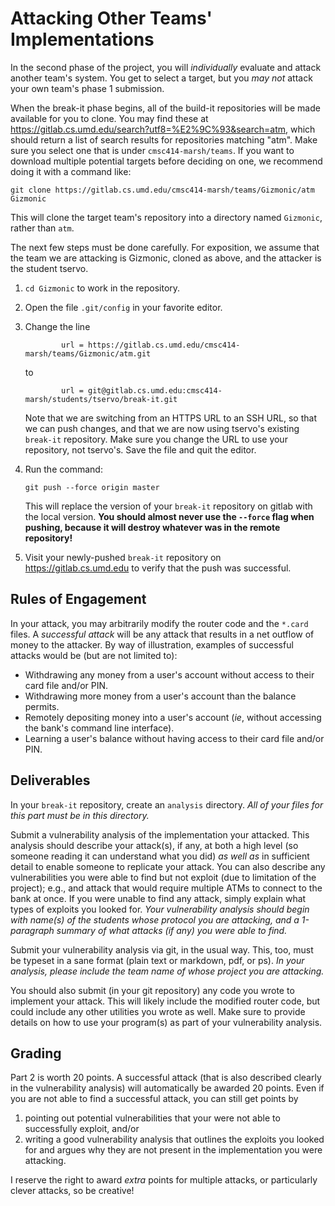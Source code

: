 # Attacking Other Teams' Implementations

In the second phase of the project, you will *individually* evaluate
and attack another team's system. You get to select a target, but you
*may not* attack your own team's phase 1 submission.

When the break-it phase begins, all of the build-it repositories will
be made available for you to clone. You may find these at
https://gitlab.cs.umd.edu/search?utf8=%E2%9C%93&search=atm, which
should return a list of search results for repositories matching
"atm". Make sure you select one that is under `cmsc414-marsh/teams`.
If you want to download multiple potential targets before deciding on
one, we recommend doing it with a command like:

    git clone https://gitlab.cs.umd.edu/cmsc414-marsh/teams/Gizmonic/atm Gizmonic

This will clone the target team's repository into a directory named
`Gizmonic`, rather than `atm`.

The next few steps must be done carefully. For exposition, we assume that
the team we are attacking is Gizmonic, cloned as above, and the attacker
is the student tservo.

 1. `cd Gizmonic` to work in the repository.
 2. Open the file `.git/config` in your favorite editor.
 3. Change the line

                url = https://gitlab.cs.umd.edu/cmsc414-marsh/teams/Gizmonic/atm.git

    to
    
                url = git@gitlab.cs.umd.edu:cmsc414-marsh/students/tservo/break-it.git

    Note that we are switching from an HTTPS URL to an SSH URL, so
    that we can push changes, and that we are now using tservo's
    existing `break-it` repository. Make sure you change the URL to
    use your repository, not tservo's. Save the file and quit the
    editor.
 4. Run the command:

        git push --force origin master

    This will replace the version of your `break-it` repository on gitlab
    with the local version. **You should almost never use the `--force`
    flag when pushing, because it will destroy whatever was in the remote
    repository!**
 5. Visit your newly-pushed `break-it` repository on https://gitlab.cs.umd.edu
    to verify that the push was successful.

## Rules of Engagement

In your attack, you may arbitrarily modify the router code and the
`*.card` files. A *successful attack* will be any attack that results
in a net outflow of money to the attacker. By way of illustration,
examples of successful attacks would be (but are not limited to):

 * Withdrawing any money from a user's account without access to their
   card file and/or PIN.
 * Withdrawing more money from a user's account than the balance permits.
 * Remotely depositing money into a user's account (*ie*, without accessing
   the bank's command line interface).
 * Learning a user's balance without having access to their card file
   and/or PIN.

## Deliverables

In your `break-it` repository, create an `analysis` directory. *All of
your files for this part must be in this directory.*

Submit a vulnerability analysis of the implementation your attacked.
This analysis should describe your attack(s), if any, at both a high
level (so someone reading it can understand what you did) *as well as*
in sufficient detail to enable someone to replicate your attack. You
can also describe any vulnerabilities you were able to find but not
exploit (due to limitation of the project); e.g., and attack that would
require multiple ATMs to connect to the bank at once. If you were unable
to find any attack, simply explain what types of exploits you looked
for. *Your vulnerability analysis should begin with name(s) of the
students whose protocol you are attacking, and a 1-paragraph summary
of what attacks (if any) you were able to find.*

Submit your vulnerability analysis via git, in the usual way. This, too,
must be typeset in a sane format (plain text or markdown, pdf, or ps).
*In your analysis, please include the team name of whose project you
are attacking.*

You should also submit (in your git repository) any code you wrote to
implement your attack. This will likely include the modified router code,
but could include any other utilities you wrote as well. Make sure to
provide details on how to use your program(s) as part of your vulnerability
analysis.

## Grading

Part 2 is worth 20 points. A successful attack (that is also described
clearly in the vulnerability analysis) will automatically be awarded 20
points. Even if you are not able to find a successful attack, you can
still get points by

 1. pointing out potential vulnerabilities that your were not able
    to successfully exploit, and/or
 2. writing a good vulnerability analysis that outlines the exploits
    you looked for and argues why they are not present in the
    implementation you were attacking.

I reserve the right to award *extra* points for multiple attacks, or
particularly clever attacks, so be creative!

